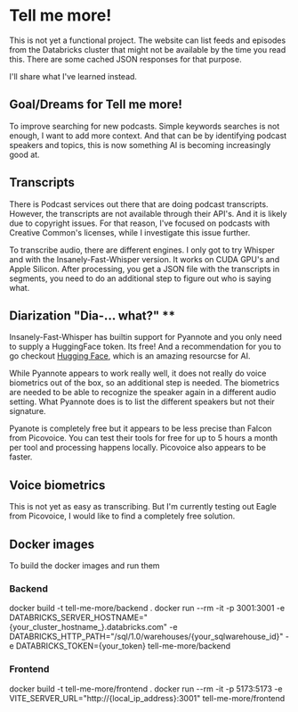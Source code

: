 # Tell me more!
This is not yet a functional project. The website can list feeds and episodes from the Databricks cluster that might not be available by the time you read this. There are some cached JSON responses for that purpose.

I'll share what I've learned instead.

## Goal/Dreams for Tell me more!
To improve searching for new podcasts. Simple keywords searches is not enough, I want to add more context.
And that can be by identifying podcast speakers and topics, this is now something AI is becoming increasingly good at.

## Transcripts
There is Podcast services out there that are doing podcast transcripts. However, the transcripts are not available through their API's.
And it is likely due to copyright issues. For that reason, I've focused on podcasts with Creative Common's licenses, while I investigate this issue further.

To transcribe audio, there are different engines. I only got to try Whisper and with the Insanely-Fast-Whisper version. It works on CUDA GPU's and Apple Silicon.
After processing, you get a JSON file with the transcripts in segments, you need to do an additional step to figure out who is saying what.

## Diarization "Dia-... what?" **
Insanely-Fast-Whisper has builtin support for Pyannote and you only need to supply a HuggingFace token. Its free! And a recommendation for you to go checkout [Hugging Face](https://huggingface.co/), which is an amazing resourcse for AI.

While Pyannote appears to work really well, it does not really do voice biometrics out of the box, so an additional step is needed.
The biometrics are needed to be able to recognize the speaker again in a different audio setting. What Pyannote does is to list the different speakers but not their signature.

Pyanote is completely free but it appears to be less precise than Falcon from Picovoice. You can test their tools for free for up to 5 hours a month per tool and processing happens locally.
Picovoice also appears to be faster.

## Voice biometrics
This is not yet as easy as transcribing. But I'm currently testing out Eagle from Picovoice, I would like to find a completely free solution.

## Docker images
To build the docker images and run them
### Backend
docker build -t tell-me-more/backend .
docker run --rm -it -p 3001:3001 -e DATABRICKS_SERVER_HOSTNAME="{your_cluster_hostname_}.databricks.com" -e DATABRICKS_HTTP_PATH="/sql/1.0/warehouses/{your_sqlwarehouse_id}" -e DATABRICKS_TOKEN={your_token} tell-me-more/backend

### Frontend
docker build -t tell-me-more/frontend .
docker run --rm -it -p 5173:5173 -e VITE_SERVER_URL="http://{local_ip_address}:3001" tell-me-more/frontend

